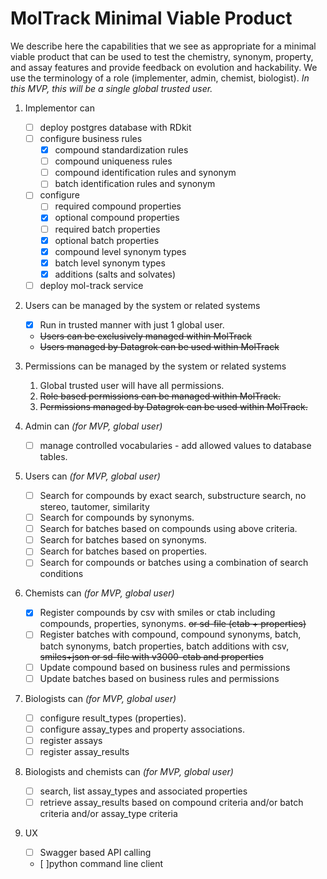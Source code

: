 # MolTrack Minimal Viable Product

We describe here the capabilities that we see as appropriate for a minimal viable product that can be used to test the chemistry, synonym, property, and assay features and provide feedback on evolution and hackability.  We use the terminology of a role (implementer, admin, chemist, biologist).  *In this MVP, this will be a single global trusted user.*

1. Implementor can
    - [ ] deploy postgres database with RDkit
    - [ ] configure business rules
        - [x] compound standardization rules
        - [ ] compound uniqueness rules
        - [ ] compound identification rules and synonym
        - [ ] batch identification rules and synonym
    - [ ] configure
        - [ ] required compound properties
        - [x] optional compound properties
        - [ ] required batch properties
        - [x] optional batch properties
        - [x] compound level synonym types
        - [x] batch level synonym types
        - [x] additions (salts and solvates)
    - [ ] deploy mol-track service

2. Users can be managed by the system or related systems
    - [x] Run in trusted manner with just 1 global user.
    - ~~Users can be exclusively managed within MolTrack~~
    - ~~Users managed by Datagrok can be used within MolTrack~~

3. Permissions can be managed by the system or related systems
    1. Global trusted user will have all permissions.
    2. ~~Role based permissions can be managed within MolTrack.~~
    3. ~~Permissions managed by Datagrok can be used within MolTrack.~~

4. Admin can *(for MVP, global user)*
    - [ ] manage controlled vocabularies - add allowed values to database tables.

5. Users can *(for MVP, global user)*
    - [ ] Search for compounds by exact search, substructure search, no stereo, tautomer, similarity
    - [ ] Search for compounds by synonyms.
    - [ ] Search for batches based on compounds using above criteria.
    - [ ] Search for batches based on synonyms.
    - [ ] Search for batches based on properties.
    - [ ] Search for compounds or batches using a combination of search conditions
6. Chemists can *(for MVP, global user)*
    - [x] Register compounds by csv with smiles or ctab including compounds, properties, synonyms. ~~or sd-file (ctab + properties)~~
    - [ ] Register batches  with compound, compound synonyms, batch, batch synonyms, batch properties, batch additions with csv, ~~smiles+json or sd-file with v3000-ctab and properties~~
    - [ ] Update compound based on business rules and permissions
    - [ ] Update batches based on business rules and permissions
7. Biologists can *(for MVP, global user)*
    - [ ] configure result_types (properties).
    - [ ] configure assay_types and property associations.
    - [ ] register assays
    - [ ] register assay_results
8. Biologists and chemists can *(for MVP, global user)*
    - [ ] search, list assay_types and associated properties
    - [ ] retrieve assay_results based on compound criteria and/or batch criteria and/or assay_type criteria
9. UX
    - [ ] Swagger based API calling
    - [ ]python command line client
